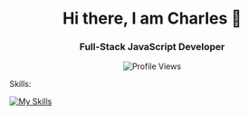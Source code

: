 <h1 align="center">Hi there, I am Charles 👋</h1>

<h3 align="center">Full-Stack JavaScript Developer</h3>

<!-- [![trophy](https://github-profile-trophy.vercel.app/?username=charlesperrillat&theme=onedark)](https://github.com/ryo-ma/github-profile-trophy) -->

<div align="center">
  <img src="https://komarev.com/ghpvc/?username=charlesperrillat&style=plastic" alt="Profile Views">
</div>

Skills:

<a href="https://skillicons.dev">
      <img src="https://skillicons.dev/icons?i=html,css,js,ts,react,nodejs,express,git,python" alt="My Skills">
    </a>

<!--
**charlesperrillat/charlesperrillat** is a ✨ _special_ ✨ repository because its `README.md` (this file) appears on your GitHub profile.

Here are some ideas to get you started:

- 🔭 I’m currently working on ...
- 🌱 I’m currently learning ...
- 👯 I’m looking to collaborate on ...
- 🤔 I’m looking for help with ...
- 💬 Ask me about ...
- 📫 How to reach me: ...
- 😄 Pronouns: ...
- ⚡ Fun fact: ...
-->
